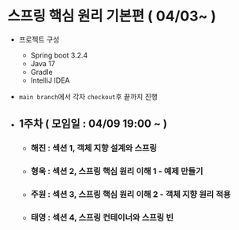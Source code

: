 # 스프링 핵심 원리 기본편 ( 04/03~ ) 

- 프로젝트 구성
  - Spring boot 3.2.4
  - Java 17
  - Gradle
  - IntelliJ IDEA


- ```main branch```에서 각자 ```checkout```후 끝까지 진행


- ## 1주차 ( 모임일 : 04/09 19:00 ~ )
  - ### 해진 : 섹션 1, 객체 지향 설계와 스프링
  - ### 형욱 : 섹션 2, 스프링 핵심 원리 이해 1 - 예제 만들기
  - ### 주원 : 섹션 3, 스프링 핵심 원리 이해 2 - 객체 지향 원리 적용
  - ### 태영 : 섹션 4, 스프링 컨테이너와 스프링 빈